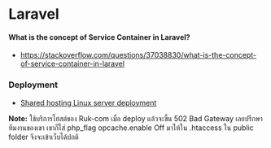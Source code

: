 # Laravel

#### What is the concept of Service Container in Laravel?
- https://stackoverflow.com/questions/37038830/what-is-the-concept-of-service-container-in-laravel

### Deployment
* [Shared hosting Linux server deployment](https://stackoverflow.com/documentation/laravel/2410/deploy-laravel-5-app-on-shared-hosting-on-linux-server#t=201708141731492884701)  
  
**Note:** ใช้บริการโฮสต์ของ Ruk-com เมื่อ deploy แล้วจะขึ้น 502 Bad Gateway เลยปรึกษาทีมงานของเขา เขาก็ใส่ php_flag opcache.enable Off มาให้ใน .htaccess ใน public folder จึงจะเข้าเว็บได้ปกติ
